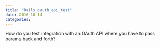 ```yaml
---
title: "Rails_oauth_api_test"
date: 2016-10-14
categories:
---
```


How do you test integration with an OAuth API where you have to pass params back and forth?  
